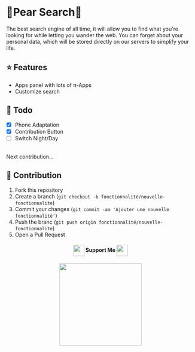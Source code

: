 # 🍐Pear Search🍐

The best search engine of all time, it will allow you to find what you're looking for while letting you wander the web. You can forget about your personal data, which will be stored directly on our servers to simplify your life.

## ⭐ Features

- Apps panel with lots of π-Apps
- Customize search

<!-- ## 🚩 Marker

To add a marker, press `CTRL+M`. The marker will appear on the seekbar which can be useful to highlight or mark favourite parts.
To clear all markers, press `CTRL+C`. The markers will automatically show up when playing songs.
-->

## 📝 Todo

- [x] Phone Adaptation
- [x] Contribution Button
- [ ] Switch Night/Day
<br>
Next contribution...

## 🚩 Contribution

1. Fork this repository
2. Create a branch (`git checkout -b fonctionnalité/nouvelle-fonctionnalite`)
3. Commit your changes (`git commit -am 'Ajouter une nouvelle fonctionnalité'`)
4. Push the branc (`git push origin fonctionnalité/nouvelle-fonctionnalite`)
5. Open a Pull Request

<h4 align="center">
  <img src='https://raw.githubusercontent.com/rahulbanerjee26/githubProfileReadmeGenerator/main/gifs/handShake.gif' width="30px" height="30px" align="center"> Support Me <img src='https://raw.githubusercontent.com/rahulbanerjee26/githubProfileReadmeGenerator/main/gifs/handShake.gif' width="30px" height="30px" align="center"></h4>
 <p align="center">
  <a href="https://www.paypal.com/signin?returnUri=https%3A%2F%2Fwww.paypal.com%2Fmyaccount%2Fsummary&state="><img src="https://cdn.buymeacoffee.com/buttons/v2/default-yellow.png" width="220"/></a>
</p>
